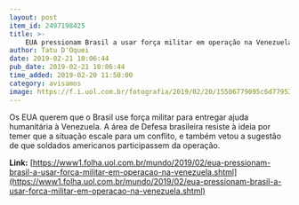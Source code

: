 ```yaml
---
layout: post
item_id: 2497198425
title: >-
    EUA pressionam Brasil a usar força militar em operação na Venezuela
author: Tatu D'Oquei
date: 2019-02-21 10:06:44
pub_date: 2019-02-21 10:06:44
time_added: 2019-02-20 11:50:00
category: avisamos
image: https://f.i.uol.com.br/fotografia/2019/02/20/15506779095c6d77953b701_1550677909_3x2_rt.jpg
---
```


Os EUA querem que o Brasil use força militar para entregar ajuda humanitária à Venezuela. A área de Defesa brasileira resiste à ideia por temer que a situação escale para um conflito, e também vetou a sugestão de que soldados americanos participassem da operação.

**Link:** [https://www1.folha.uol.com.br/mundo/2019/02/eua-pressionam-brasil-a-usar-forca-militar-em-operacao-na-venezuela.shtml](https://www1.folha.uol.com.br/mundo/2019/02/eua-pressionam-brasil-a-usar-forca-militar-em-operacao-na-venezuela.shtml)

